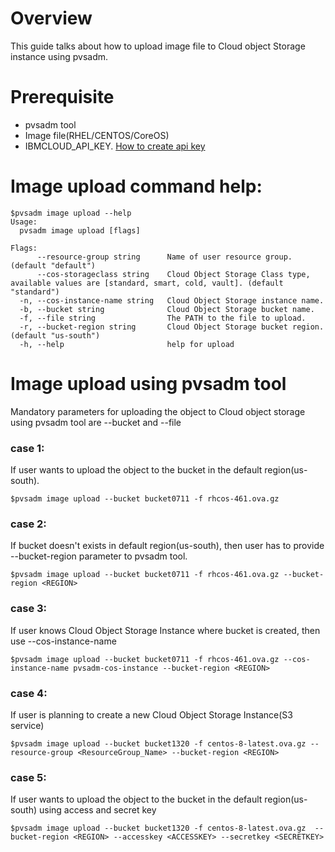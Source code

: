 # Overview
This guide talks about how to upload image file to Cloud object Storage instance using pvsadm.

# Prerequisite
- pvsadm tool
- Image file(RHEL/CENTOS/CoreOS)
- IBMCLOUD_API_KEY. [How to create api key](https://cloud.ibm.com/docs/account?topic=account-userapikey#create_user_key)

# Image upload command help:
```shell
$pvsadm image upload --help
Usage:
  pvsadm image upload [flags]

Flags:
      --resource-group string      Name of user resource group. (default "default")
      --cos-storageclass string    Cloud Object Storage Class type, available values are [standard, smart, cold, vault]. (default "standard")
  -n, --cos-instance-name string   Cloud Object Storage instance name.
  -b, --bucket string              Cloud Object Storage bucket name.
  -f, --file string                The PATH to the file to upload.
  -r, --bucket-region string       Cloud Object Storage bucket region. (default "us-south")
  -h, --help                       help for upload
```

# Image upload using pvsadm tool

Mandatory parameters for uploading the object to Cloud object storage using pvsadm tool are --bucket and --file

### case 1:
If user wants to upload the object to the bucket in the default region(us-south).
```shell
$pvsadm image upload --bucket bucket0711 -f rhcos-461.ova.gz
```

### case 2:
If bucket doesn't exists in default region(us-south), then user has to provide --bucket-region parameter to pvsadm tool. 
```shell
$pvsadm image upload --bucket bucket0711 -f rhcos-461.ova.gz --bucket-region <REGION>
```

### case 3:
If user knows Cloud Object Storage Instance where bucket is created, then use --cos-instance-name
```shell
$pvsadm image upload --bucket bucket0711 -f rhcos-461.ova.gz --cos-instance-name pvsadm-cos-instance --bucket-region <REGION>
```

### case 4:
If user is planning to create a new Cloud Object Storage Instance(S3 service)
```shell
$pvsadm image upload --bucket bucket1320 -f centos-8-latest.ova.gz --resource-group <ResourceGroup_Name> --bucket-region <REGION>
```

### case 5:
If user wants to upload the object to the bucket in the default region(us-south) using access and secret key
```shell
$pvsadm image upload --bucket bucket1320 -f centos-8-latest.ova.gz  --bucket-region <REGION> --accesskey <ACCESSKEY> --secretkey <SECRETKEY>
```